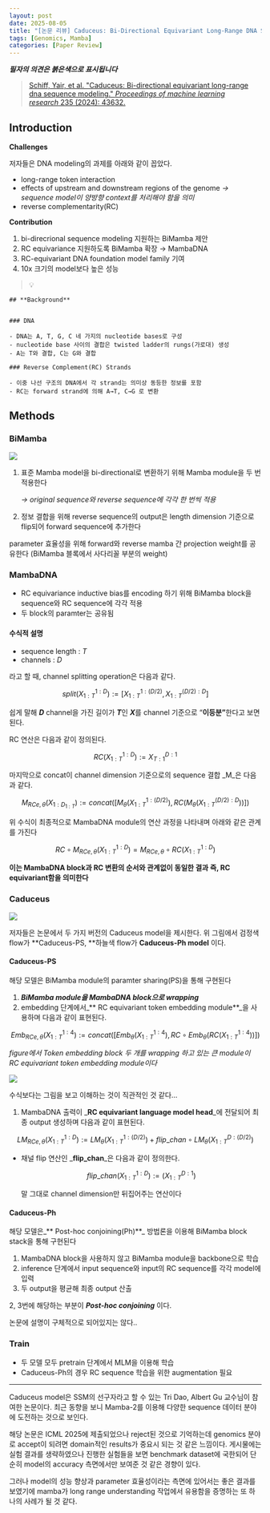 ```yaml
---
layout: post
date: 2025-08-05
title: "[논문 리뷰] Caduceus: Bi-Directional Equivariant Long-Range DNA Sequence Modeling"
tags: [Genomics, Mamba]
categories: [Paper Review]
---
```


<span class="notion-red">_**필자의 의견은 붉은색으로 표시됩니다**_</span>


> [Schiff, Yair, et al. "Caduceus: Bi-directional equivariant long-range dna sequence modeling." ](https://pmc.ncbi.nlm.nih.gov/articles/PMC12189541/)[_Proceedings of machine learning research_](https://pmc.ncbi.nlm.nih.gov/articles/PMC12189541/)[ 235 (2024): 43632.](https://pmc.ncbi.nlm.nih.gov/articles/PMC12189541/)



## Introduction


**Challenges**


저자들은 DNA modeling의 과제를 아래와 같이 꼽았다.

- long-range token interaction
- effects of upstream and downstream regions of the genome 
_→ sequence model이 양방향 context를 처리해야 함을 의미_
- reverse complementarity(RC)

**Contribution**

1. bi-direcrional sequence modeling 지원하는 BiMamba 제안
1. RC equivariance 지원하도록 BiMamba 확장 → MambaDNA
1. RC-equivariant DNA foundation model family 기여
1. 10x 크기의 model보다 높은 성능

> 💡 


	## **Background**


	### DNA

	- DNA는 A, T, G, C 네 가지의 nucleotide bases로 구성
	- nucleotide base 사이의 결합은 twisted ladder의 rungs(가로대) 생성
	- A는 T와 결합, C는 G와 결합

	### Reverse Complement(RC) Strands

	- 이중 나선 구조의 DNA에서 각 strand는 의미상 동등한 정보를 포함
	- RC는 forward strand에 의해 A→T, C→G 로 변환


## Methods



### BiMamba


![](https://prod-files-secure.s3.us-west-2.amazonaws.com/542b861c-36a8-4051-84e5-8804b6728dba/2c247d59-7815-4980-99f0-8f0d21f445a7/image.png?X-Amz-Algorithm=AWS4-HMAC-SHA256&X-Amz-Content-Sha256=UNSIGNED-PAYLOAD&X-Amz-Credential=ASIAZI2LB466WOZSWKKH%2F20250822%2Fus-west-2%2Fs3%2Faws4_request&X-Amz-Date=20250822T040105Z&X-Amz-Expires=3600&X-Amz-Security-Token=IQoJb3JpZ2luX2VjELT%2F%2F%2F%2F%2F%2F%2F%2F%2F%2FwEaCXVzLXdlc3QtMiJHMEUCIB4zQby%2BuWbUe4HtsI8iHwnN0x0Il68xSROqPquQsL7JAiEAjUB9SoQTKS%2BUYz5B1J3gKphos9bR%2BgANWl%2F%2F0LEPNrIqiAQI%2Ff%2F%2F%2F%2F%2F%2F%2F%2F%2F%2FARAAGgw2Mzc0MjMxODM4MDUiDCUG64kfzhwQ6UYZUyrcA0vjsboZWMGNTeOtVPLy2ADUgB18Scx%2FlY%2FtLOa%2Fe8WW5yAVupOz9OhSHd9M8VjXlZQmVSoQmtLod7Mjksq7LonD%2FDfzHHIqvuQJR03E1fayoZor0Z%2FyxHFKQ8MpRb1VEmWaAUlm0LUTutfDrxTp6RZnH3v1On%2B6J%2Fw04w%2F3FpLF89BKcrReUVKih3PEGK2vraxWH8fclgOWYkrOx8ohPE%2FmPuXzkhQWU9I0BaAxRHXJAfxp5ou2scBZiLRG08rzckFmM73%2FO5R8CXf2CrDD0VkzBx4umXf0D1Oz5vUn2%2Fve3VE%2F0dNUsaI%2B6bNsW%2FrwIRznk5KYfwRikAoDGt6hsWtl7Ia2b4i7nnth1GMidW%2Fil5KysPMZx0w%2F0jbRHKZxUrKFN%2BlXroC4C7ePq0E6Wp6h%2FKliZKXxNv%2BFWFDOQx02QZ1FwxU9Kgq5D66dTZhDMHP3QqjxpizsC2znsaF81LgRNHGnIjXntGPulQlzLemo9y6yR35QLHxQD0IdVvN9cd%2BsPTvTA93PzlG0vqilntAoXuXqmetoG4N%2FieISufRR%2FGG%2F%2FEf5FUDSd5W0HkQBncYOe%2BJ8jawNZFgCGrHkhk6e6MLpYmsLz4FKrF76QOYe9MkuJIBrHF7BqEwWMKbNn8UGOqUBksXnOgGawejy5%2FxqSN61Fb4qvuDoonG8O7x%2BKLznsX6xdD5PpS%2BSZj3cTwCdjxyHven1C0j1O8Hd%2FpP7En0nf%2BqFhEmhTBf5AcQUXfiNrhO0%2FFgt4YsN%2FU%2FXk1AeweM%2BE6urMUkVUO69UvnjNM3nGoNTpMtOAp%2BIyJge4wXgAUrZvoLPPnpE4LaFfWEpzLPXLXbSWil0u7mjDRlgGdSQAQKUr7JY&X-Amz-Signature=a4d37c0edb05684fa00a37f35a714eb1c712f71f6ff352fa7d327d0a6d6f2412&X-Amz-SignedHeaders=host&x-amz-checksum-mode=ENABLED&x-id=GetObject)

1. 표준 Mamba model을 bi-directional로 변환하기 위해 Mamba module을 두 번 적용한다

	_→ original sequence와 reverse sequence에 각각 한 번씩 적용_

1. 정보 결합을 위해 reverse sequence의 output은 length dimension 기준으로 flip되어 forward sequence에 추가한다

parameter 효율성을 위해 forward와 reverse mamba 간 projection weight를 공유한다 (BiMamba 블록에서 사다리꼴 부분의 weight)



### MambaDNA

- RC equivariance inductive bias를 encoding 하기 위해 BiMamba block을 sequence와 RC sequence에 각각 적용
- 두 block의 paramter는 공유됨


#### 수식적 설명

- sequence length : _T_
- channels : _D_

라고 할 때,  channel splitting operation은 다음과 같다.


$$
split(X^{1:D}_{1:T}):=[X^{1:(D/2)}_{1:T},X^{(D/2):D}_{1:T}]
$$


<span class="notion-red">쉽게 말해 </span><span class="notion-red">_**D**_</span><span class="notion-red"> channel을 가진 길이가 </span><span class="notion-red">_**T**_</span><span class="notion-red">인 </span><span class="notion-red">_**X**_</span><span class="notion-red">를 channel 기준으로 “</span><span class="notion-red">**이등분”**</span><span class="notion-red">한다고 보면 된다.</span>


RC 연산은 다음과 같이 정의된다.


$$
RC(X^{1:D}_{1:T}):=X^{D:1}_{T:1}
$$


마지막으로 concat이 channel dimension 기준으로의 sequence 결합 _M_은 다음과 같다.


$$
M_{RCe,\theta}(X_{1:D_{1:T}}):=concat([M_{\theta}(X^{1:(D/2)}_{1:T}),RC(M_{\theta}(X^{(D/2):D}_{1:T}))])
$$


위 수식이 최종적으로 MambaDNA module의 연산 과정을 나타내며 아래와 같은 관계를 가진다


$$
RC\circ M_{RCe,\theta}(X^{1:D}_{1:T}) = M_{RCe,\theta} \circ RC(X^{1:D}_{1:T})
$$


**이는 MambaDNA block과 RC 변환의 순서와 관계없이 동일한 결과 즉, RC equivariant함을 의미한다**



### Caduceus


![](https://prod-files-secure.s3.us-west-2.amazonaws.com/542b861c-36a8-4051-84e5-8804b6728dba/f94a60d7-8145-473b-aef9-7c68d3ec604a/image.png?X-Amz-Algorithm=AWS4-HMAC-SHA256&X-Amz-Content-Sha256=UNSIGNED-PAYLOAD&X-Amz-Credential=ASIAZI2LB466WOZSWKKH%2F20250822%2Fus-west-2%2Fs3%2Faws4_request&X-Amz-Date=20250822T040106Z&X-Amz-Expires=3600&X-Amz-Security-Token=IQoJb3JpZ2luX2VjELT%2F%2F%2F%2F%2F%2F%2F%2F%2F%2FwEaCXVzLXdlc3QtMiJHMEUCIB4zQby%2BuWbUe4HtsI8iHwnN0x0Il68xSROqPquQsL7JAiEAjUB9SoQTKS%2BUYz5B1J3gKphos9bR%2BgANWl%2F%2F0LEPNrIqiAQI%2Ff%2F%2F%2F%2F%2F%2F%2F%2F%2F%2FARAAGgw2Mzc0MjMxODM4MDUiDCUG64kfzhwQ6UYZUyrcA0vjsboZWMGNTeOtVPLy2ADUgB18Scx%2FlY%2FtLOa%2Fe8WW5yAVupOz9OhSHd9M8VjXlZQmVSoQmtLod7Mjksq7LonD%2FDfzHHIqvuQJR03E1fayoZor0Z%2FyxHFKQ8MpRb1VEmWaAUlm0LUTutfDrxTp6RZnH3v1On%2B6J%2Fw04w%2F3FpLF89BKcrReUVKih3PEGK2vraxWH8fclgOWYkrOx8ohPE%2FmPuXzkhQWU9I0BaAxRHXJAfxp5ou2scBZiLRG08rzckFmM73%2FO5R8CXf2CrDD0VkzBx4umXf0D1Oz5vUn2%2Fve3VE%2F0dNUsaI%2B6bNsW%2FrwIRznk5KYfwRikAoDGt6hsWtl7Ia2b4i7nnth1GMidW%2Fil5KysPMZx0w%2F0jbRHKZxUrKFN%2BlXroC4C7ePq0E6Wp6h%2FKliZKXxNv%2BFWFDOQx02QZ1FwxU9Kgq5D66dTZhDMHP3QqjxpizsC2znsaF81LgRNHGnIjXntGPulQlzLemo9y6yR35QLHxQD0IdVvN9cd%2BsPTvTA93PzlG0vqilntAoXuXqmetoG4N%2FieISufRR%2FGG%2F%2FEf5FUDSd5W0HkQBncYOe%2BJ8jawNZFgCGrHkhk6e6MLpYmsLz4FKrF76QOYe9MkuJIBrHF7BqEwWMKbNn8UGOqUBksXnOgGawejy5%2FxqSN61Fb4qvuDoonG8O7x%2BKLznsX6xdD5PpS%2BSZj3cTwCdjxyHven1C0j1O8Hd%2FpP7En0nf%2BqFhEmhTBf5AcQUXfiNrhO0%2FFgt4YsN%2FU%2FXk1AeweM%2BE6urMUkVUO69UvnjNM3nGoNTpMtOAp%2BIyJge4wXgAUrZvoLPPnpE4LaFfWEpzLPXLXbSWil0u7mjDRlgGdSQAQKUr7JY&X-Amz-Signature=13022ffd2dd4b71ea351f62e34650253c0ee633bf5ab04abd75623b2df8d8d42&X-Amz-SignedHeaders=host&x-amz-checksum-mode=ENABLED&x-id=GetObject)


저자들은 논문에서 두 가지 버전의 Caduceus model을 제시한다. 위 그림에서 검정색 flow가 **Caduceus-PS, **하늘색 flow가 **Caduceus-Ph model** 이다.



#### Caduceus-PS


해당 모델은 BiMamba module의 paramter sharing(PS)을 통해 구현된다

1. _**BiMamba module을 MambaDNA block으로 wrapping**_
1. embedding 단계에서_** RC equivariant token embedding module**_을 사용하며 다음과 같이 표현된다.

$$
Emb_{RCe,\theta}(X^{1:4}_{1:T}):=concat([Emb_{\theta}(X^{1:4}_{1:T}),RC \circ Emb_{\theta}(RC(X^{1:4}_{1:T}))])
$$


_figure에서 Token embedding block 두 개를 wrapping 하고 있는 큰 module이 RC equivariant token embedding module이다_


![](https://prod-files-secure.s3.us-west-2.amazonaws.com/542b861c-36a8-4051-84e5-8804b6728dba/b175e4da-71eb-4e91-8c23-a06dabe673c9/image.png?X-Amz-Algorithm=AWS4-HMAC-SHA256&X-Amz-Content-Sha256=UNSIGNED-PAYLOAD&X-Amz-Credential=ASIAZI2LB466WOZSWKKH%2F20250822%2Fus-west-2%2Fs3%2Faws4_request&X-Amz-Date=20250822T040106Z&X-Amz-Expires=3600&X-Amz-Security-Token=IQoJb3JpZ2luX2VjELT%2F%2F%2F%2F%2F%2F%2F%2F%2F%2FwEaCXVzLXdlc3QtMiJHMEUCIB4zQby%2BuWbUe4HtsI8iHwnN0x0Il68xSROqPquQsL7JAiEAjUB9SoQTKS%2BUYz5B1J3gKphos9bR%2BgANWl%2F%2F0LEPNrIqiAQI%2Ff%2F%2F%2F%2F%2F%2F%2F%2F%2F%2FARAAGgw2Mzc0MjMxODM4MDUiDCUG64kfzhwQ6UYZUyrcA0vjsboZWMGNTeOtVPLy2ADUgB18Scx%2FlY%2FtLOa%2Fe8WW5yAVupOz9OhSHd9M8VjXlZQmVSoQmtLod7Mjksq7LonD%2FDfzHHIqvuQJR03E1fayoZor0Z%2FyxHFKQ8MpRb1VEmWaAUlm0LUTutfDrxTp6RZnH3v1On%2B6J%2Fw04w%2F3FpLF89BKcrReUVKih3PEGK2vraxWH8fclgOWYkrOx8ohPE%2FmPuXzkhQWU9I0BaAxRHXJAfxp5ou2scBZiLRG08rzckFmM73%2FO5R8CXf2CrDD0VkzBx4umXf0D1Oz5vUn2%2Fve3VE%2F0dNUsaI%2B6bNsW%2FrwIRznk5KYfwRikAoDGt6hsWtl7Ia2b4i7nnth1GMidW%2Fil5KysPMZx0w%2F0jbRHKZxUrKFN%2BlXroC4C7ePq0E6Wp6h%2FKliZKXxNv%2BFWFDOQx02QZ1FwxU9Kgq5D66dTZhDMHP3QqjxpizsC2znsaF81LgRNHGnIjXntGPulQlzLemo9y6yR35QLHxQD0IdVvN9cd%2BsPTvTA93PzlG0vqilntAoXuXqmetoG4N%2FieISufRR%2FGG%2F%2FEf5FUDSd5W0HkQBncYOe%2BJ8jawNZFgCGrHkhk6e6MLpYmsLz4FKrF76QOYe9MkuJIBrHF7BqEwWMKbNn8UGOqUBksXnOgGawejy5%2FxqSN61Fb4qvuDoonG8O7x%2BKLznsX6xdD5PpS%2BSZj3cTwCdjxyHven1C0j1O8Hd%2FpP7En0nf%2BqFhEmhTBf5AcQUXfiNrhO0%2FFgt4YsN%2FU%2FXk1AeweM%2BE6urMUkVUO69UvnjNM3nGoNTpMtOAp%2BIyJge4wXgAUrZvoLPPnpE4LaFfWEpzLPXLXbSWil0u7mjDRlgGdSQAQKUr7JY&X-Amz-Signature=c0b9c75ffe66fc3cdcb54739040b702927b58ac9bfe696682763a5c25e9924e7&X-Amz-SignedHeaders=host&x-amz-checksum-mode=ENABLED&x-id=GetObject)


<span class="notion-red">수식보다는 그림을 보고 이해하는 것이 직관적인 것 같다…</span>

1. MambaDNA 출력이 _**RC equivariant language model head**_에 전달되어 최종 output 생성하며 다음과 같이 표현된다.

$$
LM_{RCe,\theta}(X^{1:D}_{1:T}):= LM_{\theta}(X^{1:(D/2)}_{1:T})+flip\_chan\circ LM_{\theta}(X^{D:(D/2)}_{1:T})
$$

- 채널 flip 연산인 _**flip\_chan**_은 다음과 같이 정의한다.

	$$
	flip\_chan(X^{1:D}_{1:T}):=(X^{D:1}_{1:T})
	$$


	말 그대로 channel dimension만 뒤집어주는 연산이다



#### Caduceus-Ph


해당 모델은_** Post-hoc conjoining(Ph)**_ 방법론을 이용해 BiMamba block stack을 통해 구현된다

1. MambaDNA block을 사용하지 않고 BiMamba module을 backbone으로 학습
1. inference 단계에서 input sequence와 input의 RC sequence를 각각 model에 입력
1. 두 output을 평균해 최종 output 산출

2, 3번에 해당하는 부분이 _**Post-hoc conjoining**_ 이다.


<span class="notion-red">논문에 설명이 구체적으로 되어있지는 않다..</span>



### Train

- 두 모델 모두 pretrain 단계에서 MLM을 이용해 학습
- Caduceus-Ph의 경우 RC sequence 학습을 위한 augmentation 필요

---


<span class="notion-red">Caduceus model은 SSM의 선구자라고 할 수 있는 Tri Dao, Albert Gu 교수님이 참여한 논문이다. 최근 동향을 보니 Mamba-2를 이용해 다양한 sequence 데이터 분야에 도전하는 것으로 보인다.</span>


<span class="notion-red">해당 논문은 ICML 2025에 제출되었으나 reject된 것으로 기억하는데 genomics 분야로 accept이 되려면 domain적인 results가 중요시 되는 것 같은 느낌이다. 게시물에는 실험 결과를 생략하였으나 진행한 실험들을 보면 benchmark dataset에 국한되어 단순히 model의 accuracy 측면에서만 보여준 것 같은 경향이 있다.</span>


<span class="notion-red">그러나 model의 성능 향상과 parameter 효율성이라는 측면에 있어서는 좋은 결과를 보였기에 mamba가 long range understanding 작업에서 유용함을 증명하는 또 하나의 사례가 될 것 같다.</span>

